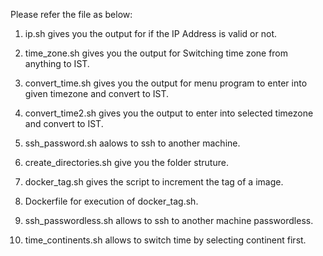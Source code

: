Please refer the file as below:

1. ip.sh gives you the output for if the IP Address is valid or not.

2. time_zone.sh gives you the output for Switching time zone from anything to IST.

3. convert_time.sh gives you the output for menu program to enter into given timezone and convert to IST.

4. convert_time2.sh gives you the output to enter into selected timezone and convert to IST.

5. ssh_password.sh aalows to ssh to another machine.

6. create_directories.sh give you the folder struture.

7. docker_tag.sh gives the script to increment the tag of a image.

8. Dockerfile for execution of docker_tag.sh.

9. ssh_passwordless.sh allows to ssh to another machine passwordless.

10. time_continents.sh allows to switch time by selecting continent first.
